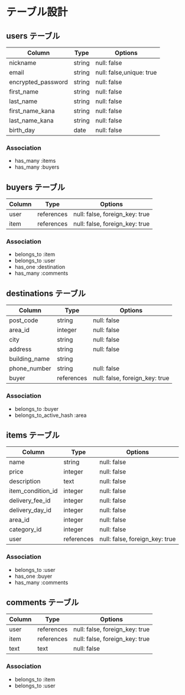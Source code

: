 # テーブル設計

## users テーブル

| Column             | Type   | Options                  |
| ------------------ | ------ | ------------------------ |
| nickname           | string | null: false              |
| email              | string | null: false,unique: true |
| encrypted_password | string | null: false              |
| first_name         | string | null: false              |
| last_name          | string | null: false              |
| first_name_kana    | string | null: false              |
| last_name_kana     | string | null: false              |
| birth_day          | date   | null: false              |

### Association

- has_many :items
- has_many :buyers

## buyers テーブル

| Column      | Type       | Options                        |
| ----------  | ---------  | ------------------------------ |
| user        | references | null: false, foreign_key: true |
| item        | references | null: false, foreign_key: true |

### Association

- belongs_to :item
- belongs_to :user
- has_one :destination
- has_many :comments

## destinations テーブル

| Column          | Type       | Options                        |
| --------------- | ---------- | -----------------------------  |
| post_code       | string     | null: false                    |
| area_id         | integer    | null: false                    |
| city            | string     | null: false                    |
| address         | string     | null: false                    |
| building_name   | string     |                                |
| phone_number    | string     | null: false                    |
| buyer           | references | null: false, foreign_key: true |

### Association

- belongs_to :buyer
- belongs_to_active_hash :area

## items テーブル

| Column            | Type       | Options                        |
| ----------------- | ---------- | ------------------------------ |
| name              | string     | null: false                    |
| price             | integer    | null: false                    |
| description       | text       | null: false                    |
| item_condition_id | integer    | null: false                    |
| delivery_fee_id   | integer    | null: false                    |
| delivery_day_id   | integer    | null: false                    |
| area_id           | integer    | null: false                    |
| category_id       | integer    | null: false                    |
| user              | references | null: false, foreign_key: true |

### Association

- belongs_to :user
- has_one :buyer
- has_many :comments

## comments テーブル

| Column      | Type       | Options                        |
| ----------  | ---------  | ------------------------------ |
| user        | references | null: false, foreign_key: true |
| item        | references | null: false, foreign_key: true |
| text        | text       | null: false                    |

### Association

- belongs_to :item
- belongs_to :user